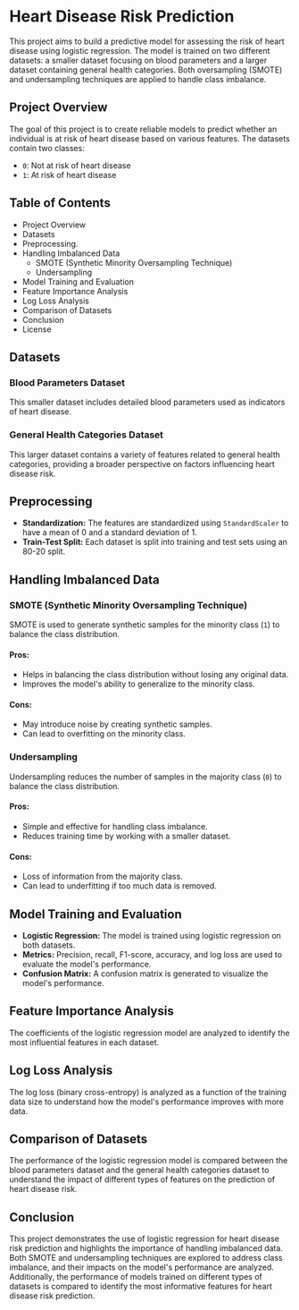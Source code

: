 # Heart Disease Risk Prediction

This project aims to build a predictive model for assessing the risk of heart disease using logistic regression. The model is trained on two different datasets: a smaller dataset focusing on blood parameters and a larger dataset containing general health categories. Both oversampling (SMOTE) and undersampling techniques are applied to handle class imbalance.

## Project Overview

The goal of this project is to create reliable models to predict whether an individual is at risk of heart disease based on various features. The datasets contain two classes:
- `0`: Not at risk of heart disease
- `1`: At risk of heart disease

## Table of Contents

- Project Overview
- Datasets
- Preprocessing.
- Handling Imbalanced Data
  - SMOTE (Synthetic Minority Oversampling Technique)
  - Undersampling
- Model Training and Evaluation
- Feature Importance Analysis
- Log Loss Analysis
- Comparison of Datasets
- Conclusion
- License

## Datasets

### Blood Parameters Dataset
This smaller dataset includes detailed blood parameters used as indicators of heart disease. 

### General Health Categories Dataset
This larger dataset contains a variety of features related to general health categories, providing a broader perspective on factors influencing heart disease risk.

## Preprocessing

- **Standardization:** The features are standardized using `StandardScaler` to have a mean of 0 and a standard deviation of 1.
- **Train-Test Split:** Each dataset is split into training and test sets using an 80-20 split.

## Handling Imbalanced Data

### SMOTE (Synthetic Minority Oversampling Technique)

SMOTE is used to generate synthetic samples for the minority class (`1`) to balance the class distribution.

#### Pros:
- Helps in balancing the class distribution without losing any original data.
- Improves the model's ability to generalize to the minority class.

#### Cons:
- May introduce noise by creating synthetic samples.
- Can lead to overfitting on the minority class.

### Undersampling

Undersampling reduces the number of samples in the majority class (`0`) to balance the class distribution.

#### Pros:
- Simple and effective for handling class imbalance.
- Reduces training time by working with a smaller dataset.

#### Cons:
- Loss of information from the majority class.
- Can lead to underfitting if too much data is removed.

## Model Training and Evaluation

- **Logistic Regression:** The model is trained using logistic regression on both datasets.
- **Metrics:** Precision, recall, F1-score, accuracy, and log loss are used to evaluate the model's performance.
- **Confusion Matrix:** A confusion matrix is generated to visualize the model's performance.

## Feature Importance Analysis

The coefficients of the logistic regression model are analyzed to identify the most influential features in each dataset.

## Log Loss Analysis

The log loss (binary cross-entropy) is analyzed as a function of the training data size to understand how the model's performance improves with more data.

## Comparison of Datasets

The performance of the logistic regression model is compared between the blood parameters dataset and the general health categories dataset to understand the impact of different types of features on the prediction of heart disease risk.

## Conclusion

This project demonstrates the use of logistic regression for heart disease risk prediction and highlights the importance of handling imbalanced data. Both SMOTE and undersampling techniques are explored to address class imbalance, and their impacts on the model's performance are analyzed. Additionally, the performance of models trained on different types of datasets is compared to identify the most informative features for heart disease risk prediction.
